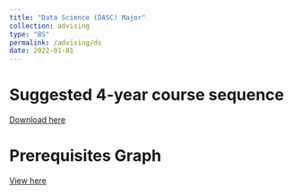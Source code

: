 ```yaml
---
title: "Data Science (DASC) Major"
collection: advising
type: "BS"
permalink: /advising/ds
date: 2022-01-01
---
```


Suggested 4-year course sequence
======
[Download here](https://liranma.github.io/files/DS-4-year-2022.pdf)

Prerequisites Graph
======
[View here](http://csfaculty.tcu.edu/ma/DASC/Prerequisites-Graph.pdf)

